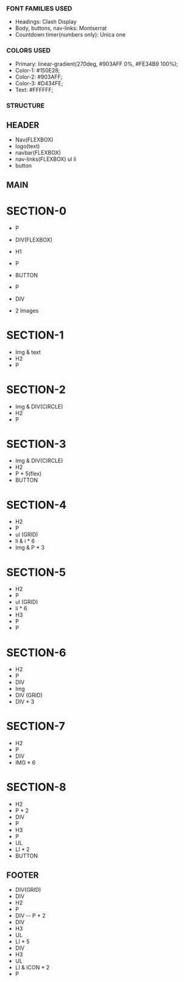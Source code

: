### FONT FAMILIES USED

- Headings: Clash Display
- Body, buttons, nav-links: Montserrat
- Countdown timer(numbers only): Unica one

### COLORS USED

- Primary: linear-gradient(270deg, #903AFF 0%, #FE34B9 100%);
- Color-1: #150E28;
- Color-2: #903AFF;
- Color-3: #D434FE;
- Text: #FFFFFF;

### STRUCTURE

## HEADER

- Nav(FLEXBOX)
 - logo(text)
 - navbar(FLEXBOX) 
  - nav-links(FLEXBOX) ul li
  - button


## MAIN

# SECTION-0
 - P
 - DIV(FLEXBOX)
  - H1
  - P
  - BUTTON
  - P

 - DIV
  - 2 Images

# SECTION-1
- Img & text
- H2
- P

# SECTION-2
- Img & DIV(CIRCLE)
- H2
- P

# SECTION-3
- Img & DIV(CIRCLE)
- H2
- P * 5(flex)
- BUTTON

# SECTION-4
- H2
- P
- ul (GRID)
 - li & i * 6
- Img & P * 3

# SECTION-5
- H2
- P
- ul (GRID)
 - li * 6
  - H3
  - P
  - P

# SECTION-6
- H2
- P
- DIV
 - Img
 - DIV (GRID)
  - DIV * 3

# SECTION-7
- H2
- P
- DIV
 - IMG * 6

# SECTION-8
- H2
- P * 2
- DIV
 - P
 - H3
 - P
 - UL
  - LI * 2
 - BUTTON


## FOOTER
- DIV(GRID)
 - DIV
  - H2
  - P
  - DIV -- P * 2
 - DIV
  - H3
  - UL
   - LI * 5
 - DIV
  - H3
  - UL
   - LI & ICON * 2
- P